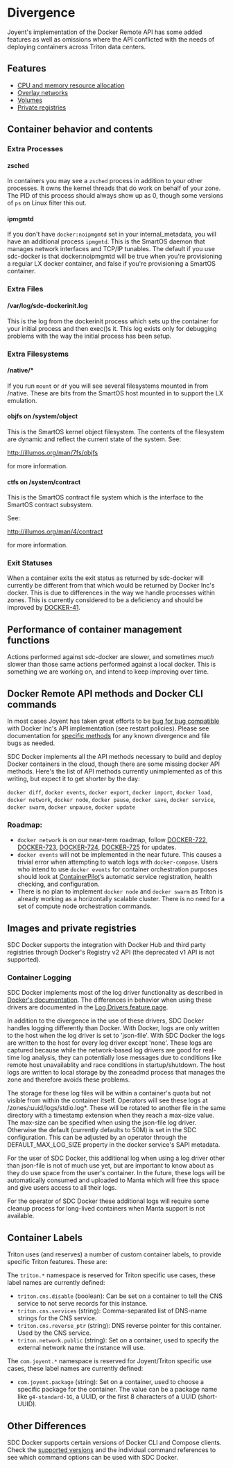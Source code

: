 # Divergence

Joyent's implementation of the Docker Remote API has some added features as well as omissions where the API conflicted with the needs of deploying containers across Triton data centers.

## Features

- [CPU and memory resource allocation](features/resources.md)
- [Overlay networks](features/networks.md)
- [Volumes](features/volumes.md)
- [Private registries](features/repos.md)

## Container behavior and contents

### Extra Processes

#### zsched

In containers you may see a `zsched` process in addition to your other
processes. It owns the kernel threads that do work on behalf of your zone.
The PID of this process should always show up as 0, though some versions of
`ps` on Linux filter this out.

#### ipmgmtd

If you don't have `docker:noipmgmtd` set in your internal_metadata, you will
have an additional process `ipmgmtd`. This is the SmartOS daemon that manages
network interfaces and TCP/IP tunables. The default if you use sdc-docker is
that docker:noipmgmtd will be true when you're provisioning a regular LX docker
container, and false if you're provisioning a SmartOS container.

### Extra Files

#### /var/log/sdc-dockerinit.log

This is the log from the dockerinit process which sets up the container for
your initial process and then exec()s it. This log exists only for debugging
problems with the way the initial process has been setup.

### Extra Filesystems

#### /native/*

If you run `mount` or `df` you will see several filesystems mounted in from
/native. These are bits from the SmartOS host mounted in to support the LX
emulation.

#### objfs on /system/object

This is the SmartOS kernel object filesystem. The contents of the filesystem
are dynamic and reflect the current state of the system. See:

http://illumos.org/man/7fs/objfs

for more information.

#### ctfs on /system/contract

This is the SmartOS contract file system which is the interface to the SmartOS
contract subsystem.

See:

http://illumos.org/man/4/contract

for more information.

### Exit Statuses

When a container exits the exit status as returned by sdc-docker will currently
be different from that which would be returned by Docker Inc's docker. This is
due to differences in the way we handle processes within zones. This is
currently considered to be a deficiency and should be improved by [DOCKER-41](http://smartos.org/bugview/DOCKER-41).

## Performance of container management functions

Actions performed against sdc-docker are slower, and sometimes _much_ slower
than those same actions performed against a local docker. This is something we
are working on, and intend to keep improving over time.

## Docker Remote API methods and Docker CLI commands

In most cases Joyent has taken great efforts to be [bug for bug compatible](http://en.wikipedia.org/wiki/Bug_compatibility) with Docker Inc's API implementation (see restart policies). Please see documentation for [specific methods](./commands/) for any known divergence and file bugs as needed.

SDC Docker implements all the API methods necessary to build and deploy Docker
containers in the cloud, though there are some missing docker API methods.
Here's the list of API methods currently unimplemented as of this writing, but
expect it to get shorter by the day:

`docker diff`, `docker events`, `docker export`, `docker import`, `docker load`,
`docker network`, `docker node`, `docker pause`, `docker save`,
`docker service`, `docker swarm`, `docker unpause`, `docker update`

### Roadmap:
- `docker network` is on our near-term roadmap, follow
[DOCKER-722](http://smartos.org/bugview/DOCKER-722), [DOCKER-723](http://smartos.org/bugview/DOCKER-723),
[DOCKER-724](http://smartos.org/bugview/DOCKER-724), [DOCKER-725](http://smartos.org/bugview/DOCKER-725)
  for updates.
- `docker events` will not be implemented in the near future. This causes a
  trivial error when attempting to watch logs with `docker-compose`. Users who
  intend to use `docker events` for container orchestration purposes should
  look at [ContainerPilot](https://www.joyent.com/containerpilot)’s automatic
  service registration, health checking, and configuration.
- There is no plan to implement `docker node` and `docker swarm` as Triton is
  already working as a horizontally scalable cluster. There is no need for a
  set of compute node orchestration commands.

## Images and private registries

SDC Docker supports the integration with Docker Hub and third party registries through
Docker's Registry v2 API (the deprecated v1 API is not supported).

### Container Logging

SDC Docker implements most of the log driver functionality as described in
[Docker's documentation](https://docs.docker.com/engine/reference/logging/overview/).
The differences in behavior when using these drivers are documented in the [Log
Drivers feature page](./features/logdrivers.md).

In addition to the divergence in the use of these drivers, SDC Docker handles
logging differently than Docker. With Docker, logs are only written to the host
when the log driver is set to 'json-file'. With SDC Docker the logs are written
to the host for every log driver except 'none'. These logs are captured because
while the network-based log drivers are good for real-time log analysis, they
can potentially lose messages due to conditions like remote host unavailablity
and race conditions in startup/shutdown. The host logs are written to local
storage by the zoneadmd process that manages the zone and therefore avoids these
problems.

The storage for these log files will be within a container's quota but not
visible from within the container itself. Operators will see these logs at
/zones/:uuid/logs/stdio.log*. These will be rotated to another file in the same
directory with a timestamp extension when they reach a max-size value. The
max-size can be specified when using the json-file log driver. Otherwise the
default (currently defaults to 50M) is set in the SDC configuration. This can
be adjusted by an operator through the DEFAULT_MAX_LOG_SIZE property in the
docker service's SAPI metadata.

For the user of SDC Docker, this additional log when using a log driver other
than json-file is not of much use yet, but are important to know about as they
do use space from the user's container. In the future, these logs will be
automatically consumed and uploaded to Manta which will free this space and give
users access to all their logs.

For the operator of SDC Docker these additional logs will require some cleanup
process for long-lived containers when Manta support is not available.


## Container Labels

Triton uses (and reserves) a number of custom container labels, to provide
specific Triton features. These are:

The `triton.*` namespace is reserved for Triton specific use cases, these label
names are currently defined:

* `triton.cns.disable` (boolean): Can be set on a container to tell the CNS
  service to not serve records for this instance.
* `triton.cns.services` (string): Comma-separated list of DNS-name strings
  for the CNS service.
* `triton.cns.reverse_ptr` (string): DNS reverse pointer for this container.
  Used by the CNS service.
* `triton.network.public` (string): Set on a container, used to specify the
  external network name the instance will use.

The `com.joyent.*` namespace is reserved for Joyent/Triton specific use cases,
these label names are currently defined:

* `com.joyent.package` (string): Set on a container, used to choose a specific
  package for the container. The value can be a package name like
  `g4-standard-1G`, a UUID, or the first 8 characters of a UUID
  (short-UUID).


## Other Differences

SDC Docker supports certain versions of Docker CLI and Compose clients. Check
the [supported versions](../#docker-version) and the individual command
references to see which command options can be used with SDC Docker.
